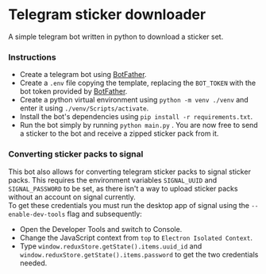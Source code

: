# Telegram sticker downloader
A simple telegram bot written in python to download a sticker set.
### Instructions
- Create a telegram bot using [BotFather](https://t.me/BotFather).
- Create a `.env` file copying the template, replacing the `BOT_TOKEN` with the bot token provided by [BotFather](https://t.me/BotFather).
- Create a python virtual environment using `python -m venv ./venv` and enter it using `./venv/Scripts/activate`.
- Install the bot's dependencies using `pip install -r requirements.txt`.
- Run the bot simply by running `python main.py`  .
You are now free to send a sticker to the bot and receive a zipped sticker pack from it.
### Converting sticker packs to signal
This bot also allows for converting telegram sticker packs to signal sticker packs. This requires the environment variables `SIGNAL_UUID` and `SIGNAL_PASSWORD` to be set, as there isn't a way to upload sticker packs without an account on signal currently.  
To get these credentials you must run the desktop app of signal using the `--enable-dev-tools` flag and subsequently:
- Open the Developer Tools and switch to Console.
- Change the JavaScript context from `top` to `Electron Isolated Context`.
- Type `window.reduxStore.getState().items.uuid_id` and `window.reduxStore.getState().items.password` to get the two credentials needed.
